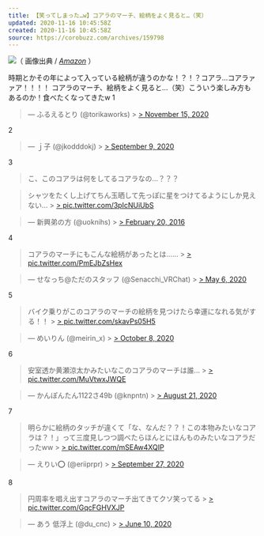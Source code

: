 ```yaml
---
title: 【笑ってしまった…w】コアラのマーチ、絵柄をよく見ると…（笑）
updated: 2020-11-16 10:45:58Z
created: 2020-11-16 10:45:58Z
source: https://corobuzz.com/archives/159798
---
```


![](https://corobuzz.com/wp-content/uploads/2020/11/cs1131.jpg)（ 画像出典 / [*Amazon*](https://www.amazon.co.jp/s?k=%E3%82%B3%E3%82%A2%E3%83%A9%E3%81%AE%E3%83%9E%E3%83%BC%E3%83%81&__mk_ja_JP=%E3%82%AB%E3%82%BF%E3%82%AB%E3%83%8A&ref=nb_sb_noss) ）

時期とかその年によって入っている絵柄が違うのかな！？！？コアラ…コアラァァア！！！！
コアラのマーチ、絵柄をよく見ると…（笑）こういう楽しみ方もあるのか！食べたくなってきたw
1

> — ふるえるとり (@torikaworks) > [> November 15, 2020](https://twitter.com/torikaworks/status/1327801619367432192?ref_src=twsrc%5Etfw)

2

> — ｊ子 (@jkodddokj) > [> September 9, 2020](https://twitter.com/jkodddokj/status/1303571938288087040?ref_src=twsrc%5Etfw)

3
> こ、このコアラは何をしてるコアラなの…？？？

> シャツをたくし上げてちん玉晒して先っぽに星をつけてるようにしか見えない… > [> pic.twitter.com/3pIcNUiUbS](https://t.co/3pIcNUiUbS)

> — 新興弟の方 (@uoknihs) > [> February 20, 2016](https://twitter.com/uoknihs/status/700979359251705856?ref_src=twsrc%5Etfw)

4

> コアラのマーチにもこんな絵柄があったとは…… > [> pic.twitter.com/PmEJbZsHex](https://t.co/PmEJbZsHex)

> — せなっち@ただのスタッフ (@Senacchi_VRChat) > [> May 6, 2020](https://twitter.com/Senacchi_VRChat/status/1257924878507757568?ref_src=twsrc%5Etfw)

5

> バイク乗りがこのコアラのマーチの絵柄を見つけたら幸運になれる気がする！！ > [> pic.twitter.com/skavPs05H5](https://t.co/skavPs05H5)

> — めいりん (@meirin_x) > [> October 8, 2020](https://twitter.com/meirin_x/status/1314134434283548672?ref_src=twsrc%5Etfw)

6

> 安室透か黄瀬涼太かみたいなこのコアラのマーチは誰… > [> pic.twitter.com/MuVtwxJWQE](https://t.co/MuVtwxJWQE)

> — かんぽんたん1122さ49b (@knpntn) > [> August 21, 2020](https://twitter.com/knpntn/status/1296628753636810752?ref_src=twsrc%5Etfw)

7

> 明らかに絵柄のタッチが違くて「な、なんだ？？！この本物みたいなコアラは？！」って三度見しつつ調べたらほんとにほんものみたいなコアラだったww > [> pic.twitter.com/mSEAw4XQIP](https://t.co/mSEAw4XQIP)

> — えりい⭕️ (@eriiprpr) > [> September 27, 2020](https://twitter.com/eriiprpr/status/1310164295179579392?ref_src=twsrc%5Etfw)

8

> 円周率を唱え出すコアラのマーチ出てきてクソ笑ってる > [> pic.twitter.com/GqcFGHVXJP](https://t.co/GqcFGHVXJP)

> — あう 低浮上 (@du_cnc) > [> June 10, 2020](https://twitter.com/du_cnc/status/1270539722415169536?ref_src=twsrc%5Etfw)